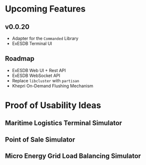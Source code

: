# Upcoming Features

## v0.0.20

- Adapter for the `Commanded` Library
- ExESDB Terminal UI

## Roadmap

- ExESDB Web UI + Rest API
- ExESDB WebSocket API
- Replace `libcluster` with `partisan`
- Khepri On-Demand Flushing Mechanism

# Proof of Usability Ideas

## Maritime Logistics Terminal Simulator

## Point of Sale Simulator

## Micro Energy Grid Load Balancing Simulator

